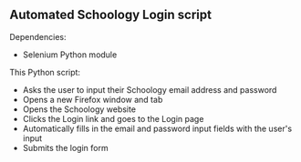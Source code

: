 Automated Schoology Login script
---

Dependencies:
- Selenium Python module

This Python script:
- Asks the user to input their Schoology email address and password
- Opens a new Firefox window and tab
- Opens the Schoology website
- Clicks the Login link and goes to the Login page
- Automatically fills in the email and password input fields with the user's input
- Submits the login form
